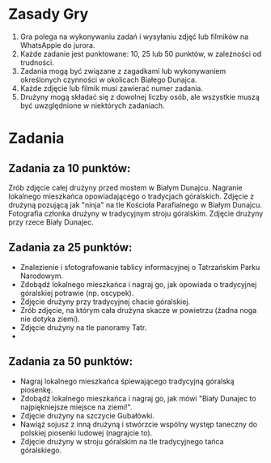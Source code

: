# Zasady Gry
1. Gra polega na wykonywaniu zadań i wysyłaniu zdjęć lub filmików na WhatsAppie do jurora.
2. Każde zadanie jest punktowane: 10, 25 lub 50 punktów, w zależności od trudności.
3. Zadania mogą być związane z zagadkami lub wykonywaniem określonych czynności w okolicach Białego Dunajca.
4. Każde zdjęcie lub filmik musi zawierać numer zadania.
5. Drużyny mogą składać się z dowolnej liczby osób, ale wszystkie muszą być uwzględnione w niektórych zadaniach.

# Zadania
## Zadania za 10 punktów:

Zrób zdjęcie całej drużyny przed mostem w Białym Dunajcu.
Nagranie lokalnego mieszkańca opowiadającego o tradycjach góralskich.
Zdjęcie z drużyną pozującą jak "ninja" na tle Kościoła Parafialnego w Białym Dunajcu.
Fotografia członka drużyny w tradycyjnym stroju góralskim.
Zdjęcie drużyny przy rzece Biały Dunajec.

## Zadania za 25 punktów:
 - Znalezienie i sfotografowanie tablicy informacyjnej o Tatrzańskim Parku Narodowym.
 - Zdobądź lokalnego mieszkańca i nagraj go, jak opowiada o tradycyjnej góralskiej potrawie (np. oscypek).
 - Zdjęcie drużyny przy tradycyjnej chacie góralskiej.
 - Zrób zdjęcie, na którym cała drużyna skacze w powietrzu (żadna noga nie dotyka ziemi).
 - Zdjęcie drużyny na tle panoramy Tatr.
 - 
## Zadania za 50 punktów:

 - Nagraj lokalnego mieszkańca śpiewającego tradycyjną góralską piosenkę.
 - Zdobądź lokalnego mieszkańca i nagraj go, jak mówi "Biały Dunajec to najpiękniejsze miejsce na ziemi!".
 - Zdjęcie drużyny na szczycie Gubałówki.
 - Nawiąż sojusz z inną drużyną i stwórzcie wspólny występ taneczny do polskiej piosenki ludowej (nagrajcie to).
 - Zdjęcie drużyny w stroju góralskim na tle tradycyjnego tańca góralskiego.